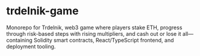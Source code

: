 # trdelnik-game
Monorepo for Trdelnik, web3 game where players stake ETH, progress through risk-based steps with rising multipliers, and cash out or lose it all—containing Solidity smart contracts, React/TypeScript frontend, and deployment tooling.
